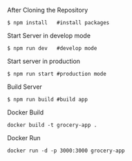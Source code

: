 After Cloning the Repository

```
$ npm install   #install packages
```

Start Server in develop mode

```
$ npm run dev   #develop mode
```

Start server in production

```
$ npm run start #production mode
```

Build Server

```
$ npm run build #build app
```

Docker Build

```
docker build -t grocery-app .
```

Docker Run

```
docker run -d -p 3000:3000 grocery-app
```